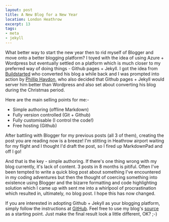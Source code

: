 ```yaml
---
layout: post
title: A New Blog for a New Year
location: London Heathrow
excerpt: 13
tags:
- meta
- jekyll
---
```

What better way to start the new year then to rid myself of Blogger and move onto a better blogging platform? I toyed with the idea of using Azure + Wordpress but eventually settled on a platform which is much closer to my preferred way of doing things - Github pages + Jekyll. I got the idea from [Buildstarted](http://buildstarted.com) who converted his blog a while back and I was prompted into action by [Phillip Haydon](http://www.philliphaydon.com), who also decided that Github pages + Jekyll would server him better than Wordpress and also set about converting his blog during the Christmas period.

Here are the main selling points for me:-

- Simple authoring (offline Markdown)
- Fully version controlled (Git + Github)
- Fully customisable (I control the code!)
- Free hosting (Github)

After battling with Blogger for my previous posts (all 3 of them), creating the post you are reading now is a breeze! I'm stitting in Heathrow airport waiting for my flight and I thought I'd draft the post, so I fired up MarkdownPad and off I go!

And that is the key - simple authoring. If there's one thing wrong with my blog currently, it's lack of content. 3 posts in 8 months is pitiful. Often I've been tempted to write a quick blog post about something I've encountered in my coding adventures but then the thought of coercing something into existence using Blogger and the bizarre formatting and code highlighting solution which I came up with sent me into a whirlpool of procrastination which resulted in, ultimately, no blog post. I hope this has now changed.

If you are interested in adopting Github + Jekyll as your blogging platform, simply follow the instructions at [GitHub](http://pages.github.com/). Feel free to use my blog's [source](http://github.com/adamralph/adamralph.github.com) as a starting point. Just make the final result look a little different, OK? ;-)